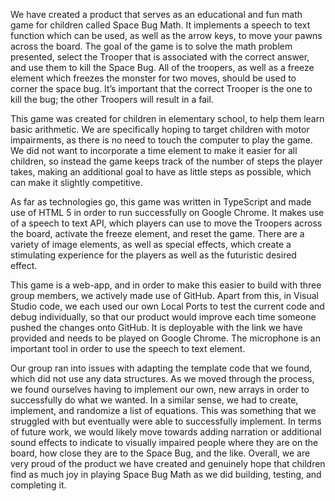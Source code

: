   We have created a product that serves as an educational and fun math game for children called Space Bug Math. It implements a speech to text function which can be used, as well as the arrow keys, to move your pawns across the board. The goal of the game is to solve the math problem presented, select the Trooper that is associated with the correct answer, and use them to kill the Space Bug. All of the troopers, as well as a freeze element which freezes the monster for two moves, should be used to corner the space bug. It’s important that the correct Trooper is the one to kill the bug; the other Troopers will result in a fail.


  This game was created for children in elementary school, to help them learn basic arithmetic. We are specifically hoping to target children with motor impairments, as there is no need to touch the computer to play the game. We did not want to incorporate a time element to make it easier for all children, so instead the game keeps track of the number of steps the player takes, making an additional goal to have as little steps as possible, which can make it slightly competitive. 


  As far as technologies go, this game was written in TypeScript and made use of HTML 5 in order to run successfully on Google Chrome. It makes use of a speech to text API, which players can use to move the Troopers across the board, activate the freeze element, and reset the game. There are a variety of image elements, as well as special effects, which create a stimulating experience for the players as well as the futuristic desired effect. 


  This game is a web-app, and in order to make this easier to build with three group members, we actively made use of GitHub. Apart from this, in Visual Studio code, we each used our own Local Ports to test the current code and debug individually, so that our product would improve each time someone pushed the changes onto GitHub. It is deployable with the link we have provided and needs to be played on Google Chrome. The microphone is an important tool in order to use the speech to text element.


  Our group ran into issues with adapting the template code that we found, which did not use any data structures. As we moved through the process, we found ourselves having to implement our own, new arrays in order to successfully do what we wanted. In a similar sense, we had to create, implement, and randomize a list of equations. This was something that we struggled with but eventually were able to successfully implement. In terms of future work, we would likely move towards adding narration or additional sound effects to indicate to visually impaired people where they are on the board, how close they are to the Space Bug, and the like. 
Overall, we are very proud of the product we have created and genuinely hope that children find as much joy in playing Space Bug Math as we did building, testing, and completing it. 
